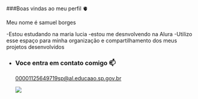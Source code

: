 ###Boas vindas ao meu perfil 🫀

 Meu nome é samuel borges

 -Estou estudando na maria lucia
 -estou me desnvolvendo na Alura
 -Utilizo esse espaço para minha organização e compartilhamento dos meus projetos desenvolvidos

 - ### Voce entra em contato comigo 📫

   00001125649719sp@al.educaao.sp.gov.br



   ![](https://media1.tenor.com/m/b7K75WzKjssAAAAd/huh-cat-huh-m4rtin.gif)

   
